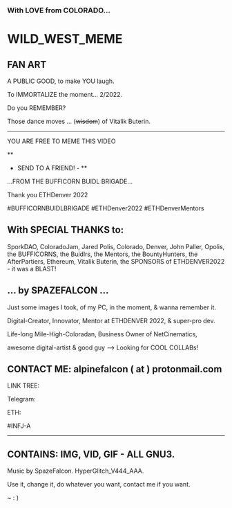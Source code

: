 ### With LOVE from COLORADO...

# WILD_WEST_MEME

## FAN ART

A PUBLIC GOOD, to make YOU laugh. 

To IMMORTALIZE the moment... 2/2022.

Do you REMEMBER?

Those dance moves ... (~~wisdom~~) of Vitalik Buterin.

----

YOU ARE FREE TO MEME THIS VIDEO

**
 - SEND TO A FRIEND! - **

...FROM THE BUFFICORN BUIDL BRIGADE...

Thank you ETHDenver 2022

#BUFFICORNBUIDLBRIGADE #ETHDenver2022 #ETHDenverMentors

## With SPECIAL THANKS to: 

SporkDAO, ColoradoJam, Jared Polis, Colorado, Denver, John Paller, Opolis, the BUFFICORNS, the Buidlrs, the Mentors, the BountyHunters, the AfterPartiers, Ethereum, Vitalik Buterin, the SPONSORS of ETHDENVER2022 - it was a BLAST!

## ... by SPAZEFALCON ... 

Just some images I took, of my PC, in the moment, & wanna remember it.

Digital-Creator, Innovator, Mentor at ETHDENVER 2022, & super-pro dev.

Life-long Mile-High-Coloradan, Business Owner of NetCinematics,

awesome digital-artist & good guy --> Looking for COOL COLLABs!

## CONTACT ME: alpinefalcon ( at ) protonmail.com

LINK TREE: 

Telegram:

ETH:

#INFJ-A

----

## CONTAINS: IMG, VID, GIF - ALL GNU3.

Music by SpazeFalcon. HyperGlitch_V444_AAA.

Use it, change it, do whatever you want, contact me if you want. 

~ : )
